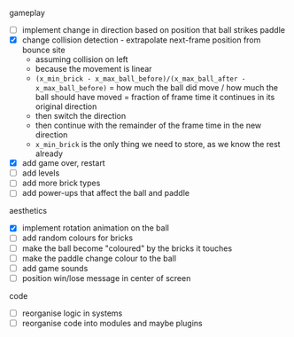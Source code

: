 gameplay
- [ ] implement change in direction based on position that ball strikes paddle
- [x] change collision detection - extrapolate next-frame position from bounce site
  - assuming collision on left
  - because the movement is linear
  - `(x_min_brick - x_max_ball_before)/(x_max_ball_after - x_max_ball_before)` = 
    how much the ball did move / how much the ball should have moved = 
    fraction of frame time it continues in its original direction
  - then switch the direction
  - then continue with the remainder of the frame time in the new direction
  - `x_min_brick` is the only thing we need to store, as we know the rest already
- [x] add game over, restart
- [ ] add levels
- [ ] add more brick types
- [ ] add power-ups that affect the ball and paddle

aesthetics
- [x] implement rotation animation on the ball
- [ ] add random colours for bricks
- [ ] make the ball become "coloured" by the bricks it touches
- [ ] make the paddle change colour to the ball
- [ ] add game sounds
- [ ] position win/lose message in center of screen

code
- [ ] reorganise logic in systems
- [ ] reorganise code into modules and maybe plugins